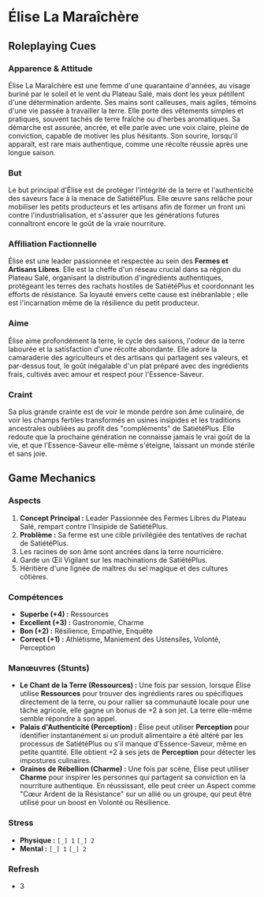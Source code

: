 # Élise La Maraîchère

## Roleplaying Cues

### Apparence & Attitude
Élise La Maraîchère est une femme d'une quarantaine d'années, au visage buriné par le soleil et le vent du Plateau Salé, mais dont les yeux pétillent d'une détermination ardente. Ses mains sont calleuses, mais agiles, témoins d'une vie passée à travailler la terre. Elle porte des vêtements simples et pratiques, souvent tachés de terre fraîche ou d'herbes aromatiques. Sa démarche est assurée, ancrée, et elle parle avec une voix claire, pleine de conviction, capable de motiver les plus hésitants. Son sourire, lorsqu'il apparaît, est rare mais authentique, comme une récolte réussie après une longue saison.

### But
Le but principal d'Élise est de protéger l'intégrité de la terre et l'authenticité des saveurs face à la menace de SatiétéPlus. Elle œuvre sans relâche pour mobiliser les petits producteurs et les artisans afin de former un front uni contre l'industrialisation, et s'assurer que les générations futures connaîtront encore le goût de la vraie nourriture.

### Affiliation Factionnelle
Élise est une leader passionnée et respectée au sein des **Fermes et Artisans Libres**. Elle est la cheffe d'un réseau crucial dans sa région du Plateau Salé, organisant la distribution d'ingrédients authentiques, protégeant les terres des rachats hostiles de SatiétéPlus et coordonnant les efforts de résistance. Sa loyauté envers cette cause est inébranlable ; elle est l'incarnation même de la résilience du petit producteur.

### Aime
Élise aime profondément la terre, le cycle des saisons, l'odeur de la terre labourée et la satisfaction d'une récolte abondante. Elle adore la camaraderie des agriculteurs et des artisans qui partagent ses valeurs, et par-dessus tout, le goût inégalable d'un plat préparé avec des ingrédients frais, cultivés avec amour et respect pour l'Essence-Saveur.

### Craint
Sa plus grande crainte est de voir le monde perdre son âme culinaire, de voir les champs fertiles transformés en usines insipides et les traditions ancestrales oubliées au profit des "compléments" de SatiétéPlus. Elle redoute que la prochaine génération ne connaisse jamais le vrai goût de la vie, et que l'Essence-Saveur elle-même s'éteigne, laissant un monde stérile et sans joie.

## Game Mechanics

### Aspects

1.  **Concept Principal :** Leader Passionnée des Fermes Libres du Plateau Salé, rempart contre l'Insipide de SatiétéPlus.
2.  **Problème :** Sa ferme est une cible privilégiée des tentatives de rachat de SatiétéPlus.
3.  Les racines de son âme sont ancrées dans la terre nourricière.
4.  Garde un Œil Vigilant sur les machinations de SatiétéPlus.
5.  Héritière d'une lignée de maîtres du sel magique et des cultures côtières.

### Compétences

*   **Superbe (+4) :** Ressources
*   **Excellent (+3) :** Gastronomie, Charme
*   **Bon (+2) :** Résilience, Empathie, Enquête
*   **Correct (+1) :** Athlétisme, Maniement des Ustensiles, Volonté, Perception

### Manœuvres (Stunts)

*   **Le Chant de la Terre (Ressources) :** Une fois par session, lorsque Élise utilise **Ressources** pour trouver des ingrédients rares ou spécifiques directement de la terre, ou pour rallier sa communauté locale pour une tâche agricole, elle gagne un bonus de +2 à son jet. La terre elle-même semble répondre à son appel.
*   **Palais d'Authenticité (Perception) :** Élise peut utiliser **Perception** pour identifier instantanément si un produit alimentaire a été altéré par les processus de SatiétéPlus ou s'il manque d'Essence-Saveur, même en petite quantité. Elle obtient +2 à ses jets de **Perception** pour détecter les impostures culinaires.
*   **Graines de Rébellion (Charme) :** Une fois par scène, Élise peut utiliser **Charme** pour inspirer les personnes qui partagent sa conviction en la nourriture authentique. En réussissant, elle peut créer un Aspect comme "Cœur Ardent de la Résistance" sur un allié ou un groupe, qui peut être utilisé pour un boost en Volonté ou Résilience.

### Stress

*   **Physique :** `[_] 1` `[_] 2`
*   **Mental :** `[_] 1` `[_] 2`

### Refresh

*   3